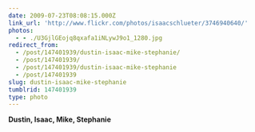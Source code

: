 ```yaml
---
date: 2009-07-23T08:08:15.000Z
link_url: 'http://www.flickr.com/photos/isaacschlueter/3746940640/'
photos:
  - - ./U3GjlGEojq8qxafa1iNLywJ9o1_1280.jpg
redirect_from:
  - /post/147401939/dustin-isaac-mike-stephanie/
  - /post/147401939/
  - /post/147401939/dustin-isaac-mike-stephanie
  - /post/147401939
slug: dustin-isaac-mike-stephanie
tumblrid: 147401939
type: photo
---
```

<p><b>Dustin, Isaac, Mike, Stephanie</b></p>
